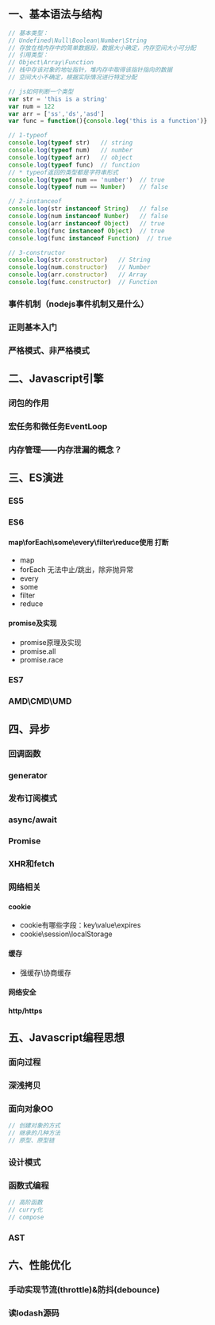 ## 一、基本语法与结构


```javascript
// 基本类型：
// Undefined\Null\Boolean\Number\String 
// 存放在栈内存中的简单数据段，数据大小确定，内存空间大小可分配
// 引用类型：
// Object\Array\Function 
// 栈中存该对象的地址指针，堆内存中取得该指针指向的数据
// 空间大小不确定，根据实际情况进行特定分配

```

``` javascript
// js如何判断一个类型
var str = 'this is a string'
var num = 122
var arr = ['ss','ds','asd']
var func = function(){console.log('this is a function')}

// 1-typeof
console.log(typeof str)   // string
console.log(typeof num)   // number
console.log(typeof arr)   // object
console.log(typeof func)  // function
// * typeof返回的类型都是字符串形式
console.log(typeof num == 'number')  // true
console.log(typeof num == Number)    // false

// 2-instanceof
console.log(str instanceof String)   // false
console.log(num instanceof Number)   // false
console.log(arr instanceof Object)   // true
console.log(func instanceof Object)  // true
console.log(func instanceof Function)  // true

// 3-constructor
console.log(str.constructor)   // String
console.log(num.constructor)   // Number
console.log(arr.constructor)   // Array
console.log(func.constructor)  // Function

```

### 事件机制（nodejs事件机制又是什么）

### 正则基本入门

### 严格模式、非严格模式



## 二、Javascript引擎

### 闭包的作用

### 宏任务和微任务EventLoop

### 内存管理——内存泄漏的概念？



## 三、ES演进

### ES5

### ES6

#### map\forEach\some\every\filter\reduce使用 打断
+ map
+ forEach 无法中止/跳出，除非抛异常
+ every
+ some
+ filter
+ reduce
#### promise及实现
+ promise原理及实现
+ promise.all
+ promise.race

### ES7
### AMD\CMD\UMD

## 四、异步

### 回调函数
### generator
### 发布订阅模式
### async/await
### Promise
### XHR和fetch
### 网络相关
#### cookie 
+ cookie有哪些字段：key\value\expires
+ cookie\session\localStorage

#### 缓存
+ 强缓存\协商缓存

#### 网络安全

#### http/https

## 五、Javascript编程思想
### 面向过程
### 深浅拷贝
### 面向对象OO
``` javascript
// 创建对象的方式
// 继承的几种方法
// 原型、原型链
```
### 设计模式
### 函数式编程
``` javascript
// 高阶函数
// curry化
// compose
```
### AST


## 六、性能优化
### 手动实现节流(throttle)&防抖(debounce)
### 读lodash源码

